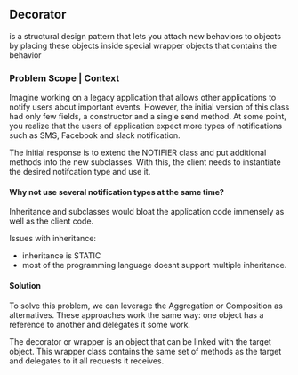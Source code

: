 ## Decorator

is a structural design pattern that lets you attach new behaviors to objects by placing these 
objects inside special wrapper objects that contains the behavior


### Problem Scope | Context

Imagine working on a legacy application that allows other applications to notify
users about important events. However, the initial version of this class had only
few fields, a constructor and a single send method. At some point, you realize that
the users of application expect more types of notifications such as SMS, Facebook
and slack notification.

The initial response is to extend the NOTIFIER class and put additional methods into
the new subclasses. With this, the client needs to instantiate the desired notifcation
type and use it.

#### Why not use several notification types at the same time?

Inheritance and subclasses would bloat the application code immensely as well as the client code.

Issues with inheritance:
- inheritance is STATIC
- most of the programming language doesnt support multiple inheritance.

#### Solution

To solve this problem, we can leverage the Aggregation or Composition as alternatives.
These approaches work the same way: one object has a reference to another and delegates
it some work.

The decorator or wrapper is an object that can be linked with the target object.
This wrapper class contains the same set of methods as the target and delegates to it 
all requests it receives.